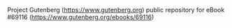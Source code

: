 Project Gutenberg (https://www.gutenberg.org) public repository for
eBook #69116 (https://www.gutenberg.org/ebooks/69116)
